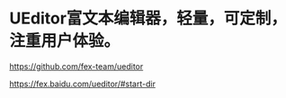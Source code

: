 # UEditor富文本编辑器，轻量，可定制，注重用户体验。

https://github.com/fex-team/ueditor


https://fex.baidu.com/ueditor/#start-dir
